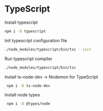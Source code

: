 # TypeScript

Install typescript

```sh
npm i -D typescript
```

Init typescript configuration file

```sh
./node_modules/typescript/bin/tsc --init
```

Run typescript compiler

```sh
./node_modules/typescript/bin/tsc
```

Install ts-node-dev -> Nodemon for TypeScript

```sh
 npm i -D ts-node-dev
```

Install node types

```sh
 npm i -D @types/node
```
